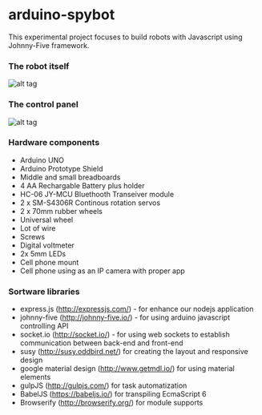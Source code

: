 # arduino-spybot
This experimental project focuses to build robots with Javascript using Johnny-Five framework. 

### The robot itself
![alt tag](https://raw.githubusercontent.com/dominikfilkus/arduino-spybot/master/arduino_spybot.jpg)

### The control panel
![alt tag](https://raw.githubusercontent.com/dominikfilkus/arduino-spybot/master/spybot_panel.png)

### Hardware components
 - Arduino UNO
 - Arduino Prototype Shield
 - Middle and small breadboards
 - 4 AA Rechargable Battery plus holder
 - HC-06 JY-MCU Bluethooth Transeiver module
 - 2 x SM-S4306R Continous rotation servos
 - 2 x 70mm rubber wheels
 - Universal wheel
 - Lot of wire
 - Screws
 - Digital voltmeter
 - 2x 5mm LEDs
 - Cell phone mount
 - Cell phone using as an IP camera with proper app
 
### Sortware libraries
 - express.js (http://expressjs.com/) - for enhance our nodejs application
 - johnny-five (http://johnny-five.io/) - for using arduino javascript controlling API
 - socket.io (http://socket.io/) - for using web sockets to establish communication between back-end and front-end
 - susy (http://susy.oddbird.net/) for creating the layout and responsive design
 - google material design (http://www.getmdl.io/) for using material elements
 - gulpJS (http://gulpjs.com/) for task automatization
 - BabelJS (https://babeljs.io/) for transpiling EcmaScript 6
 - Browserify (http://browserify.org/) for module supports
 
